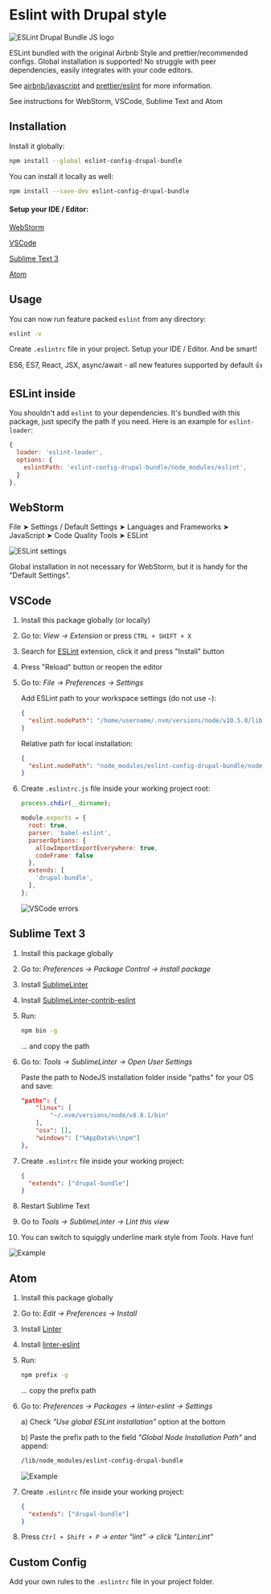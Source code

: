 # Eslint with Drupal style

![ESLint Drupal Bundle JS logo](https://i.imgur.com/YyN3KrM.png)

ESLint bundled with the original Airbnb Style and prettier/recommended configs. Global installation is supported! No struggle with peer dependencies, easily integrates with your code editors.

See [airbnb/javascript] and [prettier/eslint] for more information.

See instructions for WebStorm, VSCode, Sublime Text and Atom

[airbnb/javascript]: https://github.com/airbnb/javascript
[prettier/eslint]: https://prettier.io/docs/en/eslint.html

## Installation

Install it globally:

```bash
npm install --global eslint-config-drupal-bundle
```

You can install it locally as well:

```bash
npm install --save-dev eslint-config-drupal-bundle
```

#### Setup your IDE / Editor:

[WebStorm](#user-content-webstorm)

[VSCode](#user-content-vscode)

[Sublime Text 3](#user-content-sublime-text-3)

[Atom](#user-content-atom)

## Usage

You can now run feature packed `eslint` from any directory:

```bash
eslint -v
```

Create `.eslintrc` file in your project. Setup your IDE / Editor. And be smart!

ES6, ES7, React, JSX, async/await - all new features supported by default 👍

## ESLint inside

You shouldn't add `eslint` to your dependencies. It's bundled with this package, just specify the path if you need.
Here is an example for `eslint-loader`:

```javascript
{
  loader: 'eslint-loader',
  options: {
    eslintPath: 'eslint-config-drupal-bundle/node_modules/eslint',
  }
},
```

## WebStorm

File ➤ Settings / Default Settings ➤ Languages and Frameworks ➤ JavaScript ➤ Code Quality Tools ➤ ESLint

![ESLint settings](https://i.imgur.com/YcmHkhx.png)

Global installation in not necessary for WebStorm, but it is handy for the "Default Settings".

## VSCode

1. Install this package globally (or locally)

2. Go to: *View -> Extension* or press `CTRL + SHIFT + X`

3. Search for [ESLint](https://github.com/Microsoft/vscode-eslint) extension, click it and press "Install" button

4. Press "Reload" button or reopen the editor

5. Go to: *File -> Preferences -> Settings*

   Add ESLint path to your workspace settings (do not use `~`):
    ```json
    {
      "eslint.nodePath": "/home/username/.nvm/versions/node/v10.5.0/lib/node_modules/eslint-config-drupal-bundle/node_modules/eslint",
    }
    ```

   Relative path for local installation:
    ```json
    {
      "eslint.nodePath": "node_modules/eslint-config-drupal-bundle/node_modules/eslint",
    }
    ```

7. Create `.eslintrc.js` file inside your working project root:
    ```js
    process.chdir(__dirname);

    module.exports = {
      root: true,
      parser: 'babel-eslint',
      parserOptions: {
        allowImportExportEverywhere: true,
        codeFrame: false
      },
      extends: [
        'drupal-bundle',
      ],
    };
    ```
    ![VSCode errors](https://i.imgur.com/sNL9w7V.png)

## Sublime Text 3

1. Install this package globally

2. Go to: *Preferences -> Package Control -> install package*

3. Install [SublimeLinter](https://packagecontrol.io/packages/SublimeLinter)

4. Install [SublimeLinter-contrib-eslint](https://packagecontrol.io/packages/SublimeLinter-contrib-eslint)

5. Run:
    ```bash
    npm bin -g
    ```
    ... and copy the path
6. Go to: *Tools -> SublimeLinter -> Open User Settings*

   Paste the path to NodeJS installation folder inside "paths" for your OS and save:
    ```json
    "paths": {
        "linux": [
            "~/.nvm/versions/node/v8.8.1/bin"
        ],
        "osx": [],
        "windows": ["%AppData%\\npm"]
    },
    ```
7. Create `.eslintrc` file inside your working project:
    ```json
    {
      "extends": ["drupal-bundle"]
    }
    ```

8. Restart Sublime Text

9. Go to *Tools -> SublimeLinter -> Lint this view*

10. You can switch to squiggly underline mark style from *Tools*. Have fun!

![Example](https://i.imgur.com/ShuWHXU.png)

## Atom

1. Install this package globally

2. Go to: *Edit -> Preferences -> Install*

3. Install [Linter](https://atom.io/packages/linter)

4. Install [linter-eslint](https://atom.io/packages/linter-eslint)

5. Run:
    ```bash
    npm prefix -g
    ```
    ... copy the prefix path
6. Go to: *Preferences -> Packages -> linter-eslint -> Settings*

   a) Check *"Use global ESLint installation"* option at the bottom

   b) Paste the prefix path to the field *"Global Node Installation Path"* and append:
   ```bash
   /lib/node_modules/eslint-config-drupal-bundle
   ```

    ![Example](https://i.imgur.com/6S9qYKk.png)

7. Create `.eslintrc` file inside your working project:
    ```json
    {
      "extends": ["drupal-bundle"]
    }
    ```

8. Press *`Ctrl + Shift + P` -> enter "lint" -> click "Linter:Lint"*

## Custom Config

Add your own rules to the `.eslintrc` file in your project folder.
